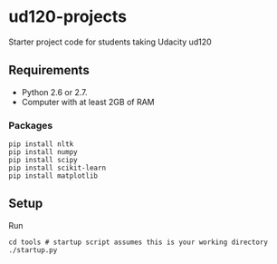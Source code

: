# ud120-projects

Starter project code for students taking Udacity ud120

## Requirements

* Python 2.6 or 2.7.
* Computer with at least 2GB of RAM

### Packages

    pip install nltk
    pip install numpy
    pip install scipy
    pip install scikit-learn
    pip install matplotlib

## Setup

Run

    cd tools # startup script assumes this is your working directory
    ./startup.py
